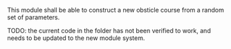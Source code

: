 This module shall be able to construct a new obsticle course from a random set of parameters.

TODO: the current code in the folder has not been verified to work, and needs to be updated to the new module system.